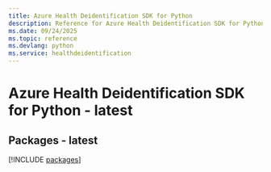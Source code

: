 ```yaml
---
title: Azure Health Deidentification SDK for Python
description: Reference for Azure Health Deidentification SDK for Python
ms.date: 09/24/2025
ms.topic: reference
ms.devlang: python
ms.service: healthdeidentification
---
```

# Azure Health Deidentification SDK for Python - latest
## Packages - latest
[!INCLUDE [packages](health-deidentification-index.md)]
